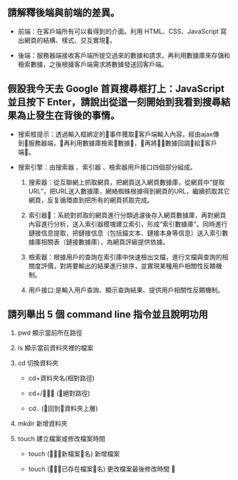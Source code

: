 ## 請解釋後端與前端的差異。

- 前端：在客戶端所有可以看得到的介面。利用 HTML、CSS、JavaScript 寫出網頁的結構、樣式、交互實現。

- 後端：服務器端接收客戶端所提交過來的數據和請求，再利用數據庫來存儲和檢索數據，之後根據客戶端需求將數據發送回客戶端。

## 假設我今天去 Google 首頁搜尋框打上：JavaScript 並且按下 Enter，請說出從這一刻開始到我看到搜尋結果為止發生在背後的事情。

- 搜索框提示：透過輸入框綁定的事件獲取客戶端輸入內容，經由ajax傳到服務器端，再利用數據庫檢索數據，再將數據回調給客戶端。

- 搜索引擎：由搜索器 、索引器 、檢索器用戶接口四個部分組成。

    1. 搜索器：從互聯網上抓取網頁，把網頁送入網頁數據庫，從網頁中“提取URL”，把URL送入數據庫，網絡蜘蛛根據得到網頁的URL，繼續抓取其它網頁，反复循環直到把所有的網頁抓取完成。

    2. 索引器：系統對抓取的網頁進行分類過濾後存入網頁數據庫，再對網頁內容進行分析，送入索引器模塊建立索引，形成“索引數據庫”。同時進行鏈接信息提取，把鏈接信息（包括錨文本、鏈接本身等信息）送入索引數據庫相關表（鏈接數據庫），為網頁評級提供依據。

    3. 檢索器：根據用戶的查詢在索引庫中快速檢出文檔，進行文檔與查詢的相關度評價，對將要輸出的結果進行排序，並實現某種用戶相關性反饋機制。

    4. 用戶接口:是輸入用戶查詢、顯示查詢結果、提供用戶相關性反饋機制。

## 請列舉出 5 個 command line 指令並且說明功用

1. pwd 顯示當前所在路徑

2. ls 顯示當前資料夾裡的檔案

3. cd 切換資料夾

    - cd+資料夾名(相對路徑)

    - cd+/ (絕對路徑)

    - cd.. (回到資料夾上層)

4. mkdir 新增資料夾

5. touch 建立檔案或修改檔案時間

    - touch (新檔案名) 新增檔案

    - touch (已存在檔案名) 更改檔案最後修改時間
